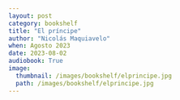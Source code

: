 ```yaml
---
layout: post
category: bookshelf
title: "El príncipe"
author: "Nicolás Maquiavelo"
when: Agosto 2023
date: 2023-08-02
audiobook: True
image:
  thumbnail: /images/bookshelf/elprincipe.jpg
  path: /images/bookshelf/elprincipe.jpg
---
```

